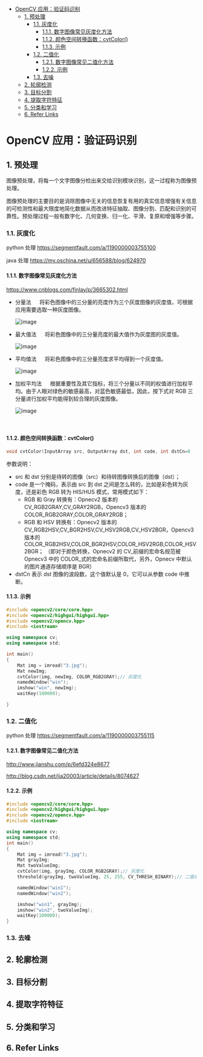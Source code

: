 - [OpenCV 应用：验证码识别](#opencv-应用验证码识别)
  - [1. 预处理](#1-预处理)
    - [1.1. 灰度化](#11-灰度化)
      - [1.1.1. 数字图像常见灰度化方法](#111-数字图像常见灰度化方法)
      - [1.1.2. 颜色空间转换函数：cvtColor()](#112-颜色空间转换函数cvtcolor)
      - [1.1.3. 示例](#113-示例)
    - [1.2. 二值化](#12-二值化)
      - [1.2.1. 数字图像常见二值化方法](#121-数字图像常见二值化方法)
      - [1.2.2. 示例](#122-示例)
    - [1.3. 去噪](#13-去噪)
  - [2. 轮廓检测](#2-轮廓检测)
  - [3. 目标分割](#3-目标分割)
  - [4. 提取字符特征](#4-提取字符特征)
  - [5. 分类和学习](#5-分类和学习)
  - [6. Refer Links](#6-refer-links)

# OpenCV 应用：验证码识别

## 1. 预处理

图像预处理，将每一个文字图像分检出来交给识别模块识别，这一过程称为图像预处理。

图像预处理的主要目的是消除图像中无关的信息恢复有用的真实信息增强有关信息的可检测性和最大限度地简化数据从而改进特征抽取、图像分割、匹配和识别的可靠性。预处理过程一般有数字化、几何变换、归一化、平滑、复原和增强等步骤。

### 1.1. 灰度化

python 处理 https://segmentfault.com/a/1190000003755100

java 处理 https://my.oschina.net/u/656588/blog/624970

#### 1.1.1. 数字图像常见灰度化方法

https://www.cnblogs.com/finlay/p/3665302.html

- 分量法
　
  将彩色图像中的三分量的亮度作为三个灰度图像的灰度值，可根据应用需要选取一种灰度图像。

  ![image](http://img.cdn.firejq.com/jpg/2019/3/25/1387b4a0a74a25123eceb3d0a589af67.jpg)

- 最大值法
　
  将彩色图像中的三分量亮度的最大值作为灰度图的灰度值。

  ![image](http://img.cdn.firejq.com/jpg/2019/3/25/d19861ec06d00dfe9a153b3db2c0dbc7.jpg)

- 平均值法
　
  将彩色图像中的三分量亮度求平均得到一个灰度值。

  ![image](http://img.cdn.firejq.com/jpg/2019/3/25/dcf5b08e817c65c1c98b2424e863000d.jpg)

- 加权平均法
　
  根据重要性及其它指标，将三个分量以不同的权值进行加权平均。由于人眼对绿色的敏感最高，对蓝色敏感最低，因此，按下式对 RGB 三分量进行加权平均能得到较合理的灰度图像。

  ![image](http://img.cdn.firejq.com/jpg/2019/3/25/0cd0f86b5efc3a3a928fe28d987a2121.jpg)

　　
#### 1.1.2. 颜色空间转换函数：cvtColor()

```cpp
void cvtColor(InputArray src, OutputArray dst, int code, int dstCn=0
```
参数说明：
- src 和 dst 分别是待转的图像（src）和待转图像转换后的图像（dst）；
- code 是一个掩码，表示由 src 到 dst 之间是怎么转的，比如是彩色转为灰度，还是彩色 RGB 转为 HIS/HUS 模式，常用模式如下：
  - RGB 和 Gray 转换有：Opnecv2 版本的 CV_RGB2GRAY,CV_GRAY2RGB，Opencv3 版本的 COLOR_RGB2GRAY,COLOR_GRAY2RGB；
  - RGB 和 HSV 转换有：Opnecv2 版本的 CV_RGB2HSV,CV_BGR2HSV,CV_HSV2RGB,CV_HSV2BGR，Opencv3 版本的 COLOR_RGB2HSV,COLOR_BGR2HSV,COLOR_HSV2RGB,COLOR_HSV2BGR；
  （即对于颜色转换，Opnecv2 的 CV_前缀的宏命名规范被 Opnecv3 中的 COLOR_式的宏命名前缀所取代，另外，Opnecv 中默认的图片通道存储顺序是 BGR）
- dstCn 表示 dst 图像的波段数，这个值默认是 0，它可以从参数 code 中推断。

#### 1.1.3. 示例

```cpp
#include <opencv2/core/core.hpp>
#include <opencv2/highgui/highgui.hpp>
#include <opencv2/opencv.hpp>
#include <iostream>

using namespace cv;
using namespace std;

int main()
{
	Mat img = imread("3.jpg");
	Mat newImg;
	cvtColor(img, newImg, COLOR_RGB2GRAY);// 灰度化
	namedWindow("win");
	imshow("win", newImg);
	waitKey(100000);

}
```

### 1.2. 二值化

python 处理 https://segmentfault.com/a/1190000003755115

#### 1.2.1. 数字图像常见二值化方法

http://www.jianshu.com/p/6efd324e8677

http://blog.csdn.net/jia20003/article/details/8074627

#### 1.2.2. 示例

```cpp
#include <opencv2/core/core.hpp>
#include <opencv2/highgui/highgui.hpp>
#include <opencv2/opencv.hpp>
#include <iostream>

using namespace cv;
using namespace std;
int main()
{
	Mat img = imread("3.jpg");
	Mat grayImg;
	Mat twoValueImg;
	cvtColor(img, grayImg, COLOR_RGB2GRAY);// 灰度化
	threshold(grayImg, twoValueImg, 25, 255, CV_THRESH_BINARY);// 二值化

	namedWindow("win1");
	namedWindow("win2");

	imshow("win1", grayImg);
	imshow("win2", twoValueImg);
	waitKey(100000);
}
```

### 1.3. 去噪

## 2. 轮廓检测

## 3. 目标分割

## 4. 提取字符特征

## 5. 分类和学习

## 6. Refer Links
